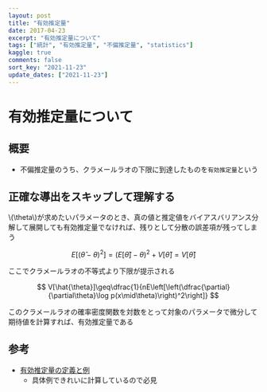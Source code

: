 ```yaml
---
layout: post
title: "有効推定量"
date: 2017-04-23
excerpt: "有効推定量について"
tags: ["統計", "有効推定量", "不偏推定量", "statistics"]
kaggle: true
comments: false
sort_key: "2021-11-23"
update_dates: ["2021-11-23"]
---
```


# 有効推定量について

## 概要
 - 不偏推定量のうち、クラメールラオの下限に到達したものを`有効推定量`という

## 正確な導出をスキップして理解する
 
\\(\theta\\)が求めたいパラメータのとき、真の値と推定値をバイアスバリアンス分解して展開しても有効推定量でなければ、残りとして分散の誤差項が残ってしまう

$$
E[(\hat{\theta}-\theta)^2]=(E[\hat{\theta}]-\theta)^2+V[\hat{\theta}]=V[\hat{\theta}]
$$
 
ここでクラメールラオの不等式より下限が提示される

$$
V[\hat{\theta}]\geq\dfrac{1}{nE\left[\left(\dfrac{\partial}{\partial\theta}\log p(x\mid\theta)\right)^2\right]}
$$

このクラメールラオの確率密度関数を対数をとって対象のパラメータで微分して期待値を計算すれば、有効推定量である

## 参考
 - [有効推定量の定義と例](https://mathwords.net/yukousuiteiryo)
   - 具体例できれいに計算しているので必見
